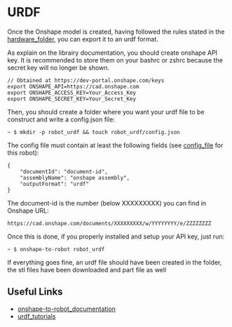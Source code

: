 # URDF

Once the Onshape model is created, having followed the rules stated in the [hardware_folder](../Hardware), you can export it to an urdf format.

As explain on the librairy documentation, you should create onshape API key. It is recommended to store them on your bashrc or zshrc because the secret key will no longer be shown.

```console
// Obtained at https://dev-portal.onshape.com/keys
export ONSHAPE_API=https://cad.onshape.com
export ONSHAPE_ACCESS_KEY=Your_Access_Key
export ONSHAPE_SECRET_KEY=Your_Secret_Key
```

Then, you should create a folder where you want your urdf file to be construct and write a config.json file:

```console
~ $ mkdir -p robot_urdf && touch robot_urdf/config.json
```

The config file must contain at least the following fields (see [config_file](./config.json) for this robot):

```console
{
    "documentId": "document-id",
    "assemblyName": "onshape assembly",
    "outputFormat": "urdf"
}
```

The document-id is the number (below XXXXXXXXX) you can find in Onshape URL:

```console
https://cad.onshape.com/documents/XXXXXXXXX/w/YYYYYYYY/e/ZZZZZZZZ
```

Once this is done, if you properly installed and setup your API key, just run:

```console
~ $ onshape-to-robot robot_urdf
```

If everything goes fine, an urdf file should have been created in the folder, the stl files have been downloaded and part file as well

## Useful Links

- [onshape-to-robot_documentation](https://onshape-to-robot.readthedocs.io/en/latest/)
- [urdf_tutorials](http://wiki.ros.org/urdf/Tutorials)
